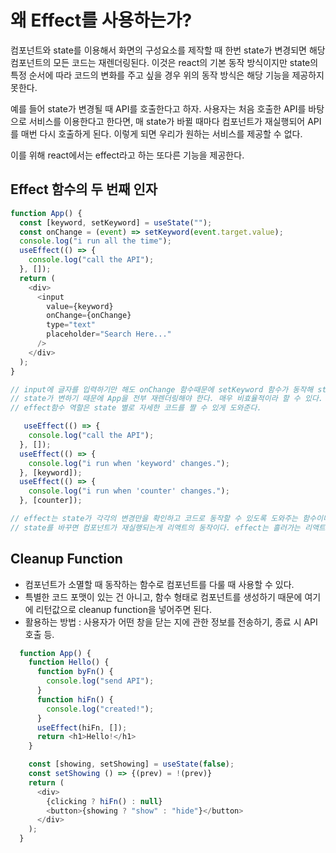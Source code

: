 # 왜 Effect를 사용하는가?

컴포넌트와 state를 이용해서 화면의 구성요소를 제작할 때 한번 state가 변경되면
해당 컴포넌트의 모든 코드는 재렌더링된다. 이것은 react의 기본 동작 방식이지만
state의 특정 순서에 따라 코드의 변화를 주고 싶을 경우 위의 동작 방식은 해당 기능을
제공하지 못한다.

예를 들어 state가 변경될 때 API를 호출한다고 하자. 사용자는 처음 호출한 API를
바탕으로 서비스를 이용한다고 한다면, 매 state가 바뀔 때마다 컴포넌트가 재실행되어
API를 매번 다시 호출하게 된다. 이렇게 되면 우리가 원하는 서비스를 제공할 수 없다.

이를 위해 react에서는 effect라고 하는 또다른 기능을 제공한다.

## Effect 함수의 두 번째 인자

```JavaScript
function App() {
  const [keyword, setKeyword] = useState("");
  const onChange = (event) => setKeyword(event.target.value);
  console.log("i run all the time");
  useEffect(() => {
    console.log("call the API");
  }, []);
  return (
    <div>
      <input
        value={keyword}
        onChange={onChange}
        type="text"
        placeholder="Search Here..."
      />
    </div>
  );
}

// input에 글자를 입력하기만 해도 onChange 함수때문에 setKeyword 함수가 동작해 state가 변한다.
// state가 변하기 때문에 App을 전부 재렌더링해야 한다. 매우 비효율적이라 할 수 있다.
// effect함수 역할은 state 별로 자세한 코드를 짤 수 있게 도와준다.
```

```JavaScript
   useEffect(() => {
    console.log("call the API");
  }, []);
  useEffect(() => {
    console.log("i run when 'keyword' changes.");
  }, [keyword]);
  useEffect(() => {
    console.log("i run when 'counter' changes.");
  }, [counter]);

// effect는 state가 각각의 변경만을 확인하고 코드로 동작할 수 있도록 도와주는 함수이다. 이를 이용해서 세분화된 UI와 코드 작성이 가능하다.
// state를 바꾸면 컴포넌트가 재실행되는게 리액트의 동작이다. effect는 흘러가는 리액트 코드 흐름의 갈림길? 혹은 흐름을 제어하는 댐, 방어막이 될 수 있다.
```

## Cleanup Function

- 컴포넌트가 소멸할 때 동작하는 함수로 컴포넌트를 다룰 때 사용할 수 있다.
- 특별한 코드 포맷이 있는 건 아니고, 함수 형태로 컴포넌트를 생성하기 때문에 여기에 리턴값으로 cleanup function을 넣어주면 된다.
- 활용하는 방법 : 사용자가 어떤 창을 닫는 지에 관한 정보를 전송하기, 종료 시 API 호출 등.

```JavaScript
  function App() {
    function Hello() {
      function byFn() {
        console.log("send API");
      }
      function hiFn() {
        console.log("created!");
      }
      useEffect(hiFn, []);
      return <h1>Hello!</h1>
    }

    const [showing, setShowing] = useState(false);
    const setShowing () => {(prev) = !(prev)}
    return (
      <div>
        {clicking ? hiFn() : null}
        <button>{showing ? "show" : "hide"}</button>
      </div>
    );
  }
```
